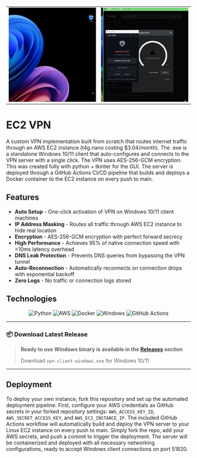 <table>
  <tr>
    <td width="50%">
      <img src="Assets/IP%20Change.gif" alt="IP Location Change" width="100%">
    </td>
    <td width="50%">
      <img src="Assets/Speed.gif" alt="Speed Test" width="100%">
    </td>
  </tr>
</table>

# EC2 VPN

A custom VPN implementation built from scratch that routes internet traffic through an AWS EC2 instance (t4g.nano costing $3.04/month). The .exe is a standalone Windows 10/11 client that auto-configures and connects to the VPN server with a single click. The VPN uses AES-256-GCM encryption. This was created fully with python + tkinter for the GUI. The server is deployed through a GitHub Actions CI/CD pipeline that builds and deploys a Docker container to the EC2 instance on every push to main.

## Features

- **Auto Setup** - One-click activation of VPN on Windows 10/11 client machines
- **IP Address Masking** - Routes all traffic through AWS EC2 instance to hide real location
- **Encryption** - AES-256-GCM encryption with perfect forward secrecy
- **High Performance** - Achieves 95% of native connection speed with <10ms latency overhead
- **DNS Leak Protection** - Prevents DNS queries from bypassing the VPN tunnel
- **Auto-Reconnection** - Automatically reconnects on connection drops with exponential backoff
- **Zero Logs** - No traffic or connection logs stored

## Technologies

<div align="center">

![Python](https://img.shields.io/badge/python-00ADD8?style=for-the-badge&logo=python&logoColor=white)
![AWS](https://img.shields.io/badge/AWS_EC2-232F3E?style=for-the-badge&logo=amazon-aws&logoColor=white)
![Docker](https://img.shields.io/badge/Docker-2496ED?style=for-the-badge&logo=docker&logoColor=white)
![Windows](https://img.shields.io/badge/Windows-0078D6?style=for-the-badge&logo=windows&logoColor=white)
![GitHub Actions](https://img.shields.io/badge/GitHub_Actions-2088FF?style=for-the-badge&logo=github-actions&logoColor=white)

</div>

---

### 📦 **Download Latest Release**

> **Ready to use Windows binary is available in the [Releases](https://github.com/yourusername/securetunnel-vpn/releases) section**
>
> Download `vpn-client-windows.exe` for Windows 10/11

---

## Deployment

To deploy your own instance, fork this repository and set up the automated deployment pipeline. First, configure your AWS credentials as GitHub secrets in your forked repository settings: `AWS_ACCESS_KEY_ID`, `AWS_SECRET_ACCESS_KEY`, and `AWS_EC2_INSTANCE_IP`. The included GitHub Actions workflow will automatically build and deploy the VPN server to your Linux EC2 instance on every push to main. Simply fork the repo, add your AWS secrets, and push a commit to trigger the deployment. The server will be containerized and deployed with all necessary networking configurations, ready to accept Windows client connections on port 51820.

